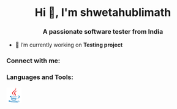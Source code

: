 <h1 align="center">Hi 👋, I'm shwetahublimath</h1>
<h3 align="center">A passionate software tester from India</h3>

- 🔭 I’m currently working on **Testing project**

<h3 align="left">Connect with me:</h3>
<p align="left">
</p>

<h3 align="left">Languages and Tools:</h3>
<p align="left"> <a href="https://www.java.com" target="_blank" rel="noreferrer"> <img src="https://raw.githubusercontent.com/devicons/devicon/master/icons/java/java-original.svg" alt="java" width="40" height="40"/> </a> </p>
